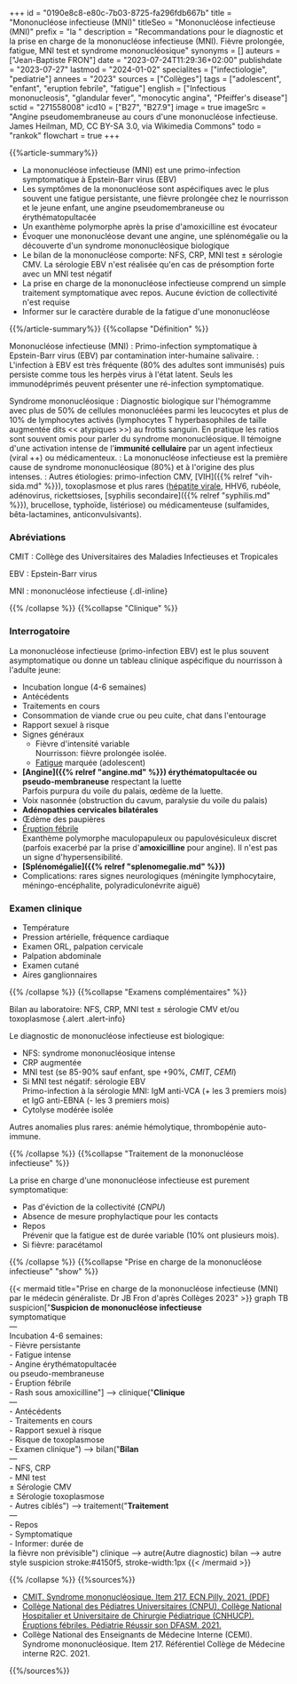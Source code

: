 +++
id = "0190e8c8-e80c-7b03-8725-fa296fdb667b"
title = "Mononucléose infectieuse (MNI)"
titleSeo = "Mononucléose infectieuse (MNI)"
prefix = "la "
description = "Recommandations pour le diagnostic et la prise en charge de la mononucléose infectieuse (MNI). Fièvre prolongée, fatigue, MNI test et syndrome mononucléosique"
synonyms = []
auteurs = ["Jean-Baptiste FRON"]
date = "2023-07-24T11:29:36+02:00"
publishdate = "2023-07-27"
lastmod = "2024-01-02"
specialites = ["infectiologie", "pediatrie"]
annees = "2023"
sources = ["Collèges"]
tags = ["adolescent", "enfant", "eruption febrile", "fatigue"]
english = ["Infectious mononucleosis", "glandular fever", "monocytic angina", "Pfeiffer's disease"]
sctid = "271558008"
icd10 = ["B27", "B27.9"]
image = true
imageSrc = "Angine pseudomembraneuse au cours d'une mononucléose infectieuse. James Heilman, MD, CC BY-SA 3.0, via Wikimedia Commons"
todo = "rankok"
flowchart = true
+++

{{%article-summary%}}

- La mononucléose infectieuse (MNI) est une primo-infection symptomatique à Epstein-Barr virus (EBV)
- Les symptômes de la mononucléose sont aspécifiques avec le plus souvent une fatigue persistante, une fièvre prolongée chez le nourrisson et le jeune enfant, une angine pseudomembraneuse ou érythématopultacée
- Un exanthème polymorphe après la prise d'amoxicilline est évocateur
- Évoquer une mononucléose devant une angine, une splénomégalie ou la découverte d'un syndrome mononucléosique biologique
- Le bilan de la mononucléose comporte: NFS, CRP, MNI test ± sérologie CMV. La sérologie EBV n'est réalisée qu'en cas de présomption forte avec un MNI test négatif
- La prise en charge de la mononucléose infectieuse comprend un simple traitement symptomatique avec repos. Aucune éviction de collectivité n'est requise
- Informer sur le caractère durable de la fatigue d'une mononucléose

{{%/article-summary%}}
{{%collapse "Définition" %}}

Mononucléose infectieuse (MNI)
: Primo-infection symptomatique à Epstein-Barr virus (EBV) par contamination inter-humaine salivaire.
: L'infection à EBV est très fréquente (80% des adultes sont immunisés) puis persiste comme tous les herpès virus à l'état latent. Seuls les immunodéprimés peuvent présenter une ré-infection symptomatique.

Syndrome mononucléosique
: Diagnostic biologique sur l'hémogramme avec plus de 50% de cellules mononucléées parmi les leucocytes et plus de 10% de lymphocytes activés (lymphocytes T hyperbasophiles de taille augmentée dits << atypiques >>) au frottis sanguin. En pratique les ratios sont souvent omis pour parler du syndrome mononucléosique. Il témoigne d'une activation intense de l'**immunité cellulaire** par un agent infectieux (viral ++) ou médicamenteux.
: La mononucléose infectieuse est la première cause de syndrome mononucléosique (80%) et à l'origine des plus intenses.
: Autres étiologies: primo-infection CMV, [VIH]({{% relref "vih-sida.md" %}}), toxoplasmose et plus rares ([hépatite virale](/tags/hepatite/), HHV6, rubéole, adénovirus, rickettsioses, [syphilis secondaire]({{% relref "syphilis.md" %}}), brucellose, typhoïde, listériose) ou médicamenteuse (sulfamides, bêta-lactamines, anticonvulsivants).

### Abréviations

CMIT
: Collège des Universitaires des Maladies Infectieuses et Tropicales

EBV
: Epstein-Barr virus

MNI
: mononucléose infectieuse
{.dl-inline}

{{% /collapse %}}
{{%collapse "Clinique" %}}

### Interrogatoire

La mononucléose infectieuse (primo-infection EBV) est le plus souvent asymptomatique ou donne un tableau clinique aspécifique du nourrisson à l'adulte jeune:

- Incubation longue (4-6 semaines)
- Antécédents
- Traitements en cours
- Consommation de viande crue ou peu cuite, chat dans l'entourage
- Rapport sexuel à risque
- Signes généraux
  - Fièvre d'intensité variable  
    Nourrisson: fièvre prolongée isolée.
  - [Fatigue](/tags/fatigue/) marquée (adolescent)
- **[Angine]({{% relref "angine.md" %}}) érythématopultacée ou pseudo-membraneuse** respectant la luette  
  Parfois purpura du voile du palais, œdème de la luette.
- Voix nasonnée (obstruction du cavum, paralysie du voile du palais)
- **Adénopathies cervicales bilatérales**
- Œdème des paupières
- [Éruption fébrile](/tags/eruption-febrile/)  
  Exanthème polymorphe maculopapuleux ou papulovésiculeux discret (parfois exacerbé par la prise d'**amoxicilline** pour angine). Il n'est pas un signe d'hypersensibilité.
- **[Splénomégalie]({{% relref "splenomegalie.md" %}})**
- Complications: rares signes neurologiques (méningite lymphocytaire, méningo-encéphalite, polyradiculonévrite aiguë)

### Examen clinique

- Température
- Pression artérielle, fréquence cardiaque
- Examen ORL, palpation cervicale
- Palpation abdominale
- Examen cutané
- Aires ganglionnaires

{{% /collapse %}}
{{%collapse "Examens complémentaires" %}}

Bilan au laboratoire: NFS, CRP, MNI test ± sérologie CMV et/ou toxoplasmose
{.alert .alert-info}

Le diagnostic de mononucléose infectieuse est biologique:

- NFS: syndrome mononucléosique intense
- CRP augmentée
- MNI test (se 85-90% sauf enfant, spe +90%, *CMIT*, *CEMI*)
- Si MNI test négatif: sérologie EBV  
  Primo-infection à la sérologie MNI: IgM anti-VCA (+ les 3 premiers mois) et IgG anti-EBNA (- les 3 premiers mois)
- Cytolyse modérée isolée

Autres anomalies plus rares: anémie hémolytique, thrombopénie auto-immune.

{{% /collapse %}}
{{%collapse "Traitement de la mononucléose infectieuse" %}}

La prise en charge d'une mononucléose infectieuse est purement symptomatique:

- Pas d'éviction de la collectivité (*CNPU*)
- Absence de mesure prophylactique pour les contacts
- Repos  
  Prévenir que la fatigue est de durée variable (10% ont plusieurs mois).
- Si fièvre: paracétamol

{{% /collapse %}}
{{%collapse "Prise en charge de la mononucléose infectieuse" "show" %}}

{{< mermaid title="Prise en charge de la mononucléose infectieuse (MNI) par le médecin généraliste. Dr JB Fron d'après Collèges 2023" >}}
graph TB
  suspicion["<b>Suspicion de mononucléose infectieuse</b><br>symptomatique<br>—<br>Incubation 4-6 semaines:<br>- Fièvre persistante<br>- Fatigue intense<br>- Angine érythématopultacée<br>ou pseudo-membraneuse<br>- Éruption fébrile<br>- Rash sous amoxicilline"] --> clinique("<b>Clinique</b><br>—<br>- Antécédents<br>- Traitements en cours<br>- Rapport sexuel à risque<br>- Risque de toxoplasmose<br>- Examen clinique") --> bilan("<b>Bilan</b><br>—<br>- NFS, CRP<br>- MNI test<br>± Sérologie CMV<br>± Sérologie toxoplasmose<br>- Autres ciblés") --> traitement("<b>Traitement</b><br>—<br>- Repos<br>- Symptomatique<br>- Informer: durée de<br>la fièvre non prévisible")
    clinique --> autre(Autre diagnostic)
    bilan --> autre
  style suspicion stroke:#4150f5, stroke-width:1px
{{< /mermaid >}}

{{% /collapse %}}
{{%sources%}}

- [CMIT. Syndrome mononucléosique. Item 217. ECN.Pilly. 2021. (PDF)](https://www.infectiologie.com/UserFiles/File/pilly-etudiant/items-edition-2023/pilly-2023-item-217.pdf)
- [Collège National des Pédiatres Universitaires (CNPU), Collège National Hospitalier et Universitaire de Chirurgie Pédiatrique (CNHUCP). Éruptions fébriles. Pédiatrie Réussir son DFASM. 2021.](https://www.pedia-univ.fr/deuxieme-cycle/referentiel/infectiologie/eruptions-febriles)
- Collège National des Enseignants de Médecine Interne (CEMI). Syndrome mononucléosique. Item 217. Référentiel Collège de Médecine interne R2C. 2021.

{{%/sources%}}
